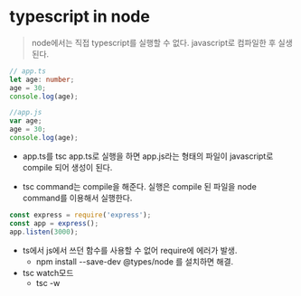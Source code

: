 # typescript in node
> node에서는 직접 typescript를 실행할 수 없다.
> javascript로 컴파일한 후 실생된다.

```typescript
// app.ts
let age: number;
age = 30;
console.log(age);
```

```javascript
//app.js
var age;
age = 30;
console.log(age);
```

- app.ts를 tsc app.ts로 실행을 하면 app.js라는 형태의 파일이 javascript로 compile 되어 생성이 된다.

- tsc command는 compile을 해준다. 실행은 compile 된 파일을 node command를 이용해서 실행한다.



```typescript
const express = require('express'); 
const app = express();
app.listen(3000);
```

- ts에서 js에서 쓰던 함수를 사용할 수 없어 require에 에러가 발생.
  - npm install --save-dev @types/node  를 설치하면 해결.
- tsc watch모드
  - tsc -w



